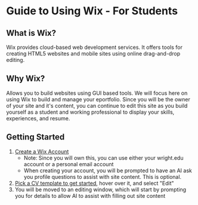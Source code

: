 # Guide to Using Wix - For Students

## What is Wix?

Wix provides cloud-based web development services. It offers tools for creating HTML5 websites and mobile sites using online drag-and-drop editing.

## Why Wix?

Allows you to build websites using GUI based tools.  We will focus here on using Wix to build and manage your eportfolio.  Since you will be the owner of your site and it's content, you can continue to edit this site as you build yourself as a student and working professional to display your skills, experiences, and resume.

## Getting Started

1. [Create a Wix Account](https://users.wix.com/signin/signup/password?view=sign-up&sendEmail=true&loginCompName=SignUp_H&referralInfo=SignUp_H&postSignUp=https%3A%2F%2Fwww.wix.com%2Fnew%2Fintro%2F&postLogin=https%3A%2F%2Fmanage.wix.com%2Faccount%2Froute&loginDialogContext=signup&originUrl=https%3A%2F%2Fwww.wix.com%2Fwebsite%2Ftemplates%2Fhtml%2Fportfolio-cv&forceRender=true)
   - Note: Since you will own this, you can use either your wright.edu account or a personal email account
   - When creating your account, you will be prompted to have an AI ask you profile questions to assist with site content.  This is optional.
2. [Pick a CV template to get started](https://www.wix.com/website/templates/html/portfolio-cv), hover over it, and select "Edit"
3. You will be moved to an editing window, which will start by prompting you for details to allow AI to assist with filling out site content
